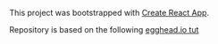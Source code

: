 This project was bootstrapped with [Create React App](https://github.com/facebookincubator/create-react-app).

Repository is based on the following [egghead.io tut](https://egghead.io/lessons/react-create-a-reusable-scroll-view-component-with-animated-scrollto-in-react?utm_content=buffer8e291&utm_medium=social&utm_source=twitter.com&utm_campaign=buffer)